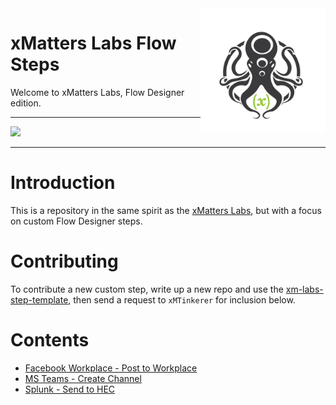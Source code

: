 <img src="media/_Final_xM_Octo-Logo-01.png" width="200" height="200" align="right">

# xMatters Labs Flow Steps
Welcome to xMatters Labs, Flow Designer edition. 


---------

<kbd>
  <img src="https://github.com/xmatters/xMatters-Labs/raw/master/media/disclaimer.png">
</kbd>

---------

# Introduction
This is a repository in the same spirit as the [xMatters Labs](https://github.com/xmatters/xMatters-Labs), but with a focus on custom Flow Designer steps. 

# Contributing
To contribute a new custom step, write up a new repo and use the [xm-labs-step-template](https://github.com/xmatters/xm-labs-step-template), then send a request to `xMTinkerer` for inclusion below. 

# Contents

* [Facebook Workplace - Post to Workplace](https://github.com/xmatters/xm-labs-step-workplace-post)
* [MS Teams - Create Channel](https://github.com/xmatters/xm-labs-step-msteam-channels)
* [Splunk - Send to HEC](https://github.com/xmatters/xm-labs-step-splunk)


